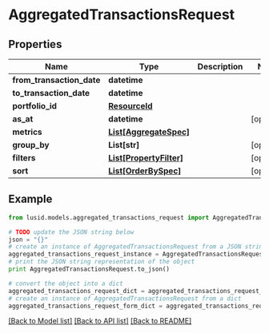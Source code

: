 # AggregatedTransactionsRequest


## Properties
Name | Type | Description | Notes
------------ | ------------- | ------------- | -------------
**from_transaction_date** | **datetime** |  | 
**to_transaction_date** | **datetime** |  | 
**portfolio_id** | [**ResourceId**](ResourceId.md) |  | 
**as_at** | **datetime** |  | [optional] 
**metrics** | [**List[AggregateSpec]**](AggregateSpec.md) |  | 
**group_by** | **List[str]** |  | [optional] 
**filters** | [**List[PropertyFilter]**](PropertyFilter.md) |  | [optional] 
**sort** | [**List[OrderBySpec]**](OrderBySpec.md) |  | [optional] 

## Example

```python
from lusid.models.aggregated_transactions_request import AggregatedTransactionsRequest

# TODO update the JSON string below
json = "{}"
# create an instance of AggregatedTransactionsRequest from a JSON string
aggregated_transactions_request_instance = AggregatedTransactionsRequest.from_json(json)
# print the JSON string representation of the object
print AggregatedTransactionsRequest.to_json()

# convert the object into a dict
aggregated_transactions_request_dict = aggregated_transactions_request_instance.to_dict()
# create an instance of AggregatedTransactionsRequest from a dict
aggregated_transactions_request_form_dict = aggregated_transactions_request.from_dict(aggregated_transactions_request_dict)
```
[[Back to Model list]](../README.md#documentation-for-models) [[Back to API list]](../README.md#documentation-for-api-endpoints) [[Back to README]](../README.md)


